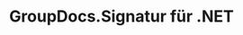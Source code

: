 ---
title: GroupDocs.Signatur für .NET
type: docs
weight: 10
url: /de/net/
description: GroupDocs.Signature für .NET-API-Referenzen enthalten Beispiele, Codeausschnitte und API-Dokumentation. Es stellt Namespaces, Klassen, Schnittstellen und andere API-Details bereit.
is_root: true
---